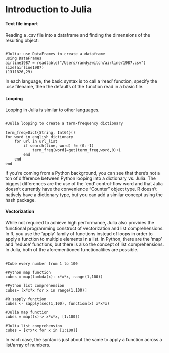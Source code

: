 Introduction to Julia
=================================
#### Text file import
Reading a .csv file into a dataframe and finding the dimensions of the resulting object:

<pre><code>
#Julia: use DataFrames to create a dataframe
using DataFrames
airline1987 = readtable("/Users/randyzwitch/airline/1987.csv")
size(airline1987)
(1311826,29)
</code></pre>
In each language, the basic syntax is to call a ‘read’ function, specify the .csv filename, then the defaults of the function read in a basic file. 

#### Looping
Looping in Julia is similar to other languages.

<pre><code>
#Julia looping to create a term-frequency dictionary
 
term_freq=Dict{String, Int64}()
for word in english_dictionary
    for url in url_list
        if search(line, word) != (0:-1)
            term_freq[word]=get(term_freq,word,0)+1
        end
    end
end
</code></pre>

If you’re coming from a Python background, you can see that there’s not a ton of difference between Python looping into a dictionary vs. Julia. The biggest differences are the use of the ‘end’ control-flow word and that Julia doesn’t currently have the convenience “Counter” object type. R doesn’t natively have a dictionary type, but you can add a similar concept using the hash package.

#### Vectorization
While not required to achieve high performance, Julia also provides the functional programming construct of vectorization and list comprehensions. In R, you use the ‘apply’ family of functions instead of loops in order to apply a function to multiple elements in a list. In Python, there are the ‘map’ and ‘reduce’ functions, but there is also the concept of list comprehensions. In Julia, both of the aforementioned functionalities are possible.
<pre><code>
#Cube every number from 1 to 100
 
#Python map function 
cubes = map(lambda(x): x*x*x, range(1,100))
 
#Python list comprehension
cubes= [x*x*x for x in range(1,100)]
 
#R sapply function
cubes <- sapply(seq(1,100), function(x) x*x*x)
 
#Julia map function
cubes = map((x)-> x*x*x, [1:100])
 
#Julia list comprehension
cubes = [x*x*x for x in [1:100]]
</code></pre>
In each case, the syntax is just about the same to apply a function across a list/array of numbers.

